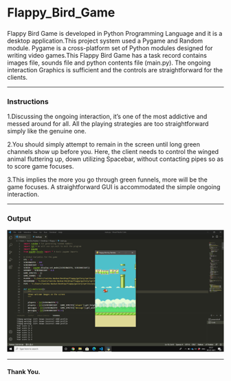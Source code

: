 # Flappy_Bird_Game
### 

Flappy Bird Game is developed in Python Programming Language and it is a desktop application.This project system used a Pygame and Random module. Pygame is a cross-platform set of Python modules designed for writing video games.This Flappy Bird Game has a task record contains images file, sounds file and python contents file (main.py). The ongoing interaction Graphics is sufficient and the controls are straightforward for the clients.

---
### Instructions
1.Discussing the ongoing interaction, it’s one of the most addictive and messed around for all. All the playing strategies are too straightforward simply like the genuine one.

2.You should simply attempt to remain in the screen until long green channels show up before you. Here, the client needs to control the winged animal fluttering up, down utilizing Spacebar, without contacting pipes so as to score game focuses.

3.This implies the more you go through green funnels, more will be the game focuses. A straightforward GUI is accommodated the simple ongoing interaction.

---
### Output
![Screenshot](flappy_proof.png)

---
#### Thank You.
